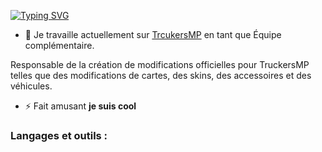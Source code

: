 <a href="https://git.io/typing-svg"><img src="https://readme-typing-svg.demolab.com?font=Fira+Code&size=30&pause=1000&color=001BF7&vCenter=true&random=false&width=460&height=100&lines=Hey+there%F0%9F%91%8B;I+am+3vfi.Developer" alt="Typing SVG" /></a>

- 🔭 Je travaille actuellement sur [ TrcukersMP](https://truckersmp.com/) en tant que Équipe complémentaire.
 
Responsable de la création de modifications officielles pour TruckersMP telles que des modifications de cartes, des skins, des accessoires et des véhicules.

- ⚡ Fait amusant **je suis cool**


<h3 align="left">Langages et outils :</h3>

